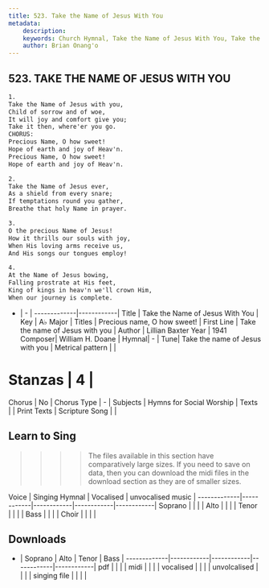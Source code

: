 ```yaml
---
title: 523. Take the Name of Jesus With You
metadata:
    description: 
    keywords: Church Hymnal, Take the Name of Jesus With You, Take the name of Jesus with you , Precious name, O how sweet!
    author: Brian Onang'o
---
```



## 523. TAKE THE NAME OF JESUS WITH YOU

```txt
1.
Take the Name of Jesus with you,
Child of sorrow and of woe,
It will joy and comfort give you;
Take it then, where'er you go.
CHORUS:
Precious Name, O how sweet!
Hope of earth and joy of Heav'n.
Precious Name, O how sweet!
Hope of earth and joy of Heav'n.

2.
Take the Name of Jesus ever,
As a shield from every snare;
If temptations round you gather,
Breathe that holy Name in prayer.

3.
O the precious Name of Jesus!
How it thrills our souls with joy,
When His loving arms receive us,
And His songs our tongues employ!

4.
At the Name of Jesus bowing,
Falling prostrate at His feet,
King of kings in heav'n we'll crown Him,
When our journey is complete.
```

- |   -  |
-------------|------------|
Title | Take the Name of Jesus With You |
Key | A♭ Major |
Titles | Precious name, O how sweet! |
First Line | Take the name of Jesus with you  |
Author | Lillian Baxter
Year | 1941
Composer| William H. Doane |
Hymnal|  - |
Tune| Take the name of Jesus with you |
Metrical pattern | |
# Stanzas | 4 |
Chorus | No |
Chorus Type | - |
Subjects | Hymns for Social Worship |
Texts |  |
Print Texts | 
Scripture Song |  |
  
## Learn to Sing

>>>> The files available in this section have comparatively large sizes. If you need to save on data, then you can download the midi files in the download section as they are of smaller sizes.

Voice |  Singing Hymnal | Vocalised | unvocalised music |
-------------|------------|------------|------------|------------|
Soprano | | | |
Alto | | | |
Tenor | | | |
Bass | | | |
Choir | | | |

## Downloads

- |  Soprano | Alto | Tenor | Bass |
-------------|------------|------------|------------|------------|
pdf | | | |
midi | | | |
vocalised | | | |
unvolcalised | | | |
singing file | | | |
  